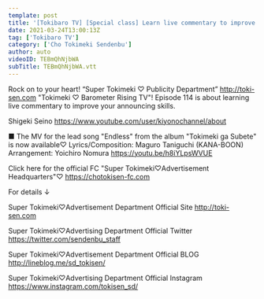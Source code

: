 ```yaml
---
template: post
title: '[Tokibaro TV] [Special class] Learn live commentary to improve your announcement skills epi 114'
date: 2021-03-24T13:00:13Z
tag: ['Tokibaro TV']
category: ['Cho Tokimeki Sendenbu']
author: auto 
videoID: TEBmQhNjbWA
subTitle: TEBmQhNjbWA.vtt
---
```

Rock on to your heart! “Super Tokimeki ♡ Publicity Department” http://toki-sen.com
"Tokimeki ♡ Barometer Rising TV"!
Episode 114 is about learning live commentary to improve your announcing skills.

Shigeki Seino
https://www.youtube.com/user/kiyonochannel/about

■ The MV for the lead song "Endless" from the album "Tokimeki ga Subete" is now available♡
Lyrics/Composition: Maguro Taniguchi (KANA-BOON)
Arrangement: Yoichiro Nomura
https://youtu.be/h8iYLpsWVUE​

Click here for the official FC "Super Tokimeki♡Advertisement Headquarters"♡
https://chotokisen-fc.com

For details ↓

Super Tokimeki♡Advertisement Department Official Site
http://toki-sen.com

Super Tokimeki♡Advertising Department Official Twitter
https://twitter.com/sendenbu_staff

Super Tokimeki♡Advertisement Department Official BLOG
http://lineblog.me/sd_tokisen/

Super Tokimeki♡Advertising Department Official Instagram
https://www.instagram.com/tokisen_sd/